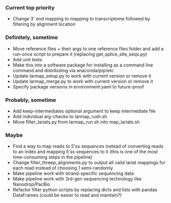 ### Current top priority
- Change 3' end mapping to mapping to transcriptome followed by filtering by alignment location

### Definitely, sometime
- Move reference files + their args to one reference files folder and add a run-once script to prepare it (replacing get_splice_site_seqs.py)
- Add unit tests
- Make this into a software package for installing as a command line command and distributing via anaconda/pip/etc
- Update larmap_setup.py to work with current version or remove it
- Update larmap_merge.py to work with current version or remove it
- Specify package versions in environment.yaml to future-proof 

### Probably, sometime
- Add keep-intermediates optional argument to keep intermediate file
- Add individual arg-checks to larmap_rush.sh
- Move filter_lariats.py from larmap_run.sh into map_lariats.sh

### Maybe
- Find a way to map reads to 5'ss sequences instead of converting reads to an index and mapping 5'ss sequences to it (this is one of the most time-consuming steps in the pipeline)
- Change filter_threep_alignments.py to output all valid lariat mappings for each read instead of choosing 1 semi-randomly
- Make pipeline work with strand-specific sequencing data 
- Make pipeline work with 3rd-gen sequencing technology like Nanodrop/PacBio
- Refactor filter python scripts by replacing dicts and lists with pandas DataFrames (could be easier to read and maintain?)